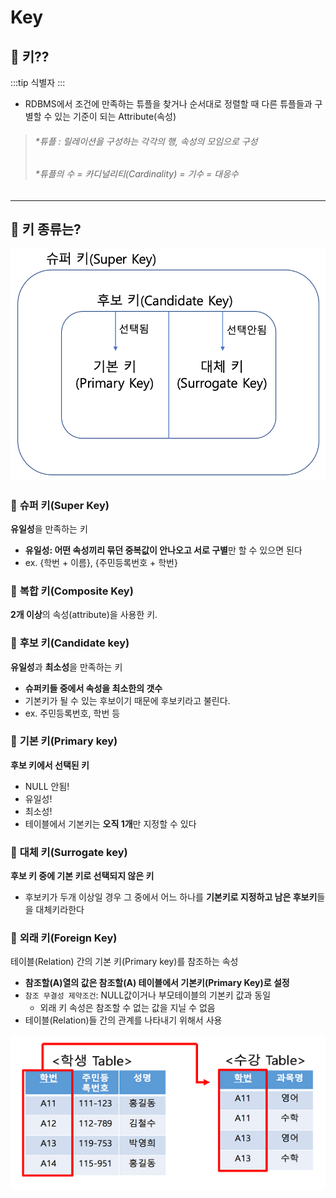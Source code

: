 # Key

## 🐣 **키??**
:::tip
식별자
:::
- RDBMS에서 조건에 만족하는 튜플을 찾거나 순서대로 정렬할 때 다른 튜플들과 구별할 수 있는 기준이 되는 Attribute(속성)

> ###### *튜플 : 릴레이션을 구성하는 각각의 행, 속성의 모임으로 구성
> ###### *튜플의 수 = 카디널리티(Cardinality) = 기수 = 대응수

---
## 🐣 **키 종류는?**

![key1.png](./img/key1.png)

### 🥚 **슈퍼 키(Super Key)**
**유일성**을 만족하는 키

- **유일성: 어떤 속성끼리 묶던 중복값이 안나오고 서로 구별**만 할 수 있으면 된다
- ex. {학번 + 이름}, {주민등록번호 + 학번}


### 🥚 **복합 키(Composite Key)**
**2개 이상**의 속성(attribute)을 사용한 키.

### 🥚 **후보 키(Candidate key)**
**유일성**과 **최소성**을 만족하는 키

- **슈퍼키들 중에서 속성을 최소한의 갯수**
- 기본키가 될 수 있는 후보이기 때문에 후보키라고 불린다.
- ex. 주민등록번호, 학번 등

### 🥚 **기본 키(Primary key)**
**후보 키에서 선택된 키**
- NULL 안됨!
- 유일성!
- 최소성!
- 테이블에서 기본키는 **오직 1개**만 지정할 수 있다    

### 🥚 **대체 키(Surrogate key)**
**후보 키 중에 기본 키로 선택되지 않은 키**

- 후보키가 두개 이상일 경우 그 중에서 어느 하나를 **기본키로 지정하고 남은 후보키**들을 대체키라한다    


### 🥚 **외래 키(Foreign Key)**
테이블(Relation) 간의 기본 키(Primary key)를 참조하는 속성

- **참조할(A)열의 값은 참조할(A) 테이블에서 기본키(Primary Key)로 설정**
- `참조 무결성 제약조건`: NULL값이거나 부모테이블의 기본키 값과 동일
  - 외래 키 속성은 참조할 수 없는 값을 지닐 수 없음
- 테이블(Relation)들 간의 관계를 나타내기 위해서 사용

![key2.png](./img/key2.png)